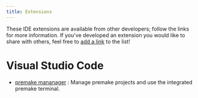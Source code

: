 ```yaml
---
title: Extensions
---
```


These IDE extensions are available from other developers; follow the links for more information. If you've developed an extension you would like to share with others, feel free to [add a link](https://github.com/premake/premake-core/edit/master/website/community/extensions.md) to the list!

# Visual Studio Code
- [premake mananager](https://marketplace.visualstudio.com/items?itemName=lolrobbe2.premake-manager) : Manage premake projects and use the integrated premake terminal.